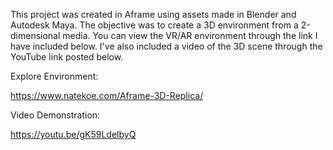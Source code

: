 This project was created in Aframe using assets made in Blender and Autodesk Maya.
The objective was to create a 3D environment from a 2-dimensional media.
You can view the VR/AR environment through the link I have included below. 
I've also included a video of the 3D scene through the YouTube link posted below.

Explore Environment:

https://www.natekoe.com/Aframe-3D-Replica/

Video Demonstration:

https://youtu.be/gK59LdelbyQ
